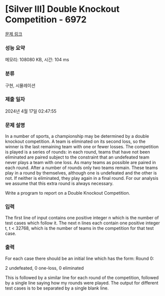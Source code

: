 # [Silver III] Double Knockout Competition - 6972 

[문제 링크](https://www.acmicpc.net/problem/6972) 

### 성능 요약

메모리: 108080 KB, 시간: 104 ms

### 분류

구현, 시뮬레이션

### 제출 일자

2024년 4월 17일 02:47:55

### 문제 설명

<p>In a number of sports, a championship may be determined by a double knockout competition. A team is eliminated on its second loss, so the winner is the last remaining team with one or fewer losses. The competition is played is a series of rounds: in each round, teams that have not been eliminated are paired subject to the constraint that an undefeated team never plays a team with one loss. As many teams as possible are paired in each round. After a number of rounds only two teams remain. These teams play in a round by themselves, although one is undefeated and the other is not. If neither is eliminated, they play again in a final round. For our analysis we assume that this extra round is always necessary.</p>

<p>Write a program to report on a Double Knockout Competition.</p>

### 입력 

 <p>The first line of input contains one positive integer n which is the number of test cases which follow it. The next n lines each contain one positive integer t, t < 32768, which is the number of teams in the competition for that test case.</p>

### 출력 

 <p>For each case there should be an initial line which has the form: Round 0:</p>

<p>2 undefeated, 0 one-loss, 0 eliminated</p>

<p>This is followed by a similar line for each round of the competition, followed by a single line saying how my rounds were played. The output for different test cases is to be separated by a single blank line.</p>

